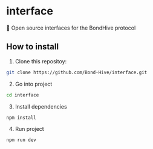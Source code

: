 # interface
🔶 Open source interfaces for the BondHive protocol

## How to install

1. Clone this repositoy:

```bash
git clone https://github.com/Bond-Hive/interface.git
```

2. Go into project

```bash
cd interface
```

3. Install dependencies

```bash
npm install
```

4. Run project

```bash
npm run dev
```
